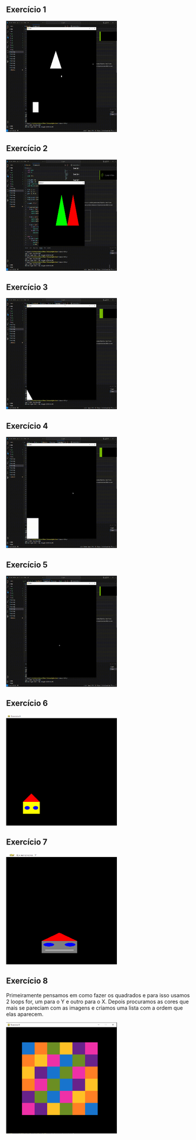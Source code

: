 Exercício 1
-

<img src="/assets/1.gif" width="300" height="300">

Exercício 2
-

<img src="/assets/2.gif" width="300" height="300">

Exercício 3
-

<img src="/assets/3.gif" width="300" height="300">

Exercício 4
-

<img src="/assets/4.gif" width="300" height="300">

Exercício 5
-

<img src="/assets/5.gif" width="300" height="300">

Exercício 6
-

<img src="/assets/6.png" width="300" height="300">

Exercício 7
-

<img src="/assets/7.png" width="300" height="300">

Exercício 8
-
Primeiramente pensamos em como fazer os quadrados e para isso usamos 2 loops for, um para o Y e outro para o X.
Depois procuramos as cores que mais se pareciam com as imagens e criamos uma lista com a ordem que elas aparecem.

<img src="/assets/8.png" width="300" height="300">